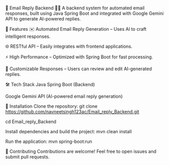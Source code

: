 📩 Email Reply Backend 🤖💌
A backend system for automated email responses, built using Java Spring Boot and integrated with Google Gemini API to generate AI-powered replies.

🚀 Features
✉️ Automated Email Reply Generation – Uses AI to craft intelligent responses.

🌐 RESTful API – Easily integrates with frontend applications.

⚡ High Performance – Optimized with Spring Boot for fast processing.

📝 Customizable Responses – Users can review and edit AI-generated replies.

🛠 Tech Stack
Java Spring Boot (Backend)

Google Gemini API (AI-powered email reply generation)

🔧 Installation
Clone the repository:
git clone https://github.com/navneetsingh123ac/Email_reply_Backend.git

cd Email_reply_Backend

Install dependencies and build the project:
mvn clean install

Run the application:
mvn spring-boot:run

🤝 Contributing
Contributions are welcome! Feel free to open issues and submit pull requests.
